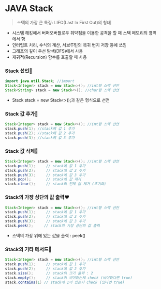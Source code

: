 # JAVA Stack

> 스택의 가장 큰 특징: LIFO(Last In First Out)의 형태

- 시스템 해킹에서 버퍼오버플로우 취약점을 이용한 공격을 할 때 스택 메모리의 영역에서 함
- 인터럽트 처리, 수식의 계산, 서브루틴의 복귀 번지 저장 등에 쓰임
- 그래프의 깊이 우선 탐색(DFS)에서 사용
- 재귀적(Recursion) 함수를 호출할 때 사용



### Stack 선언:yellow_heart:

```java
import java.util.Stack; //import
Stack<Integer> stack = new Stack<>(); //int형 스택 선언
Stack<String> stack = new Stack<>(); //char형 스택 선언
```

- Stack<Element> stack = new Stack<>();과 같은 형식으로 선언



### Stack 값 추가:blue_heart:

```java
Stack<Integer> stack = new Stack<>(); //int형 스택 선언
stack.push(1); //stack에 값 1 추가
stack.push(2); //stack에 값 2 추가
stack.push(3); //stack에 값 3 추가
```



### Stack 값 삭제:purple_heart:

```java
Stack<Integer> stack = new Stack<>(); //int형 스택 선언
stack.push(1);     // stack에 값 1 추가
stack.push(2);     // stack에 값 2 추가
stack.push(3);     // stack에 값 3 추가
stack.pop();       // stack에 값 제거
stack.clear();     // stack의 전체 값 제거 (초기화)
```



### Stack의 가장 상단의 값 출력:heart:

```java
Stack<Integer> stack = new Stack<>(); //int형 스택 선언
stack.push(1);     // stack에 값 1 추가
stack.push(2);     // stack에 값 2 추가
stack.push(3);     // stack에 값 3 추가
stack.peek();     // stack의 가장 상단의 값 출력
```

- 스택의 가장 위에 있는 값을 출력 : peek()



### Stack의 기타 메서드:green_heart:

```java
Stack<Integer> stack = new Stack<>(); //int형 스택 선언
stack.push(1);     // stack에 값 1 추가
stack.push(2);     // stack에 값 2 추가
stack.size();      // stack의 크기 출력 : 2
stack.empty();     // stack이 비어있는제 check (비어있다면 true)
stack.contains(1) // stack에 1이 있는지 check (있다면 true)
```

